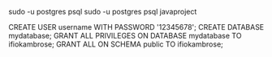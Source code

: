sudo -u postgres psql
sudo -u postgres psql javaproject


CREATE USER username WITH PASSWORD '12345678';
CREATE DATABASE mydatabase;
GRANT ALL PRIVILEGES ON DATABASE mydatabase TO ifiokambrose;
GRANT ALL ON SCHEMA public TO ifiokambrose;

